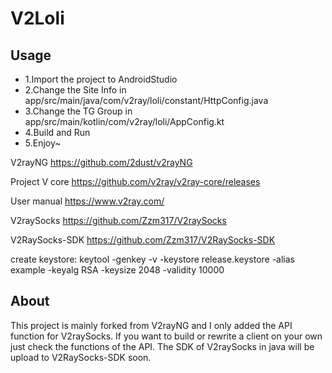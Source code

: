 # V2Loli

## Usage
* 1.Import the project to AndroidStudio
* 2.Change the Site Info in app/src/main/java/com/v2ray/loli/constant/HttpConfig.java
* 3.Change the TG Group in app/src/main/kotlin/com/v2ray/loli/AppConfig.kt 
* 4.Build and Run
* 5.Enjoy~

V2rayNG
https://github.com/2dust/v2rayNG

Project V core
https://github.com/v2ray/v2ray-core/releases

User manual
https://www.v2ray.com/

V2raySocks
https://github.com/Zzm317/V2raySocks

V2RaySocks-SDK
https://github.com/Zzm317/V2RaySocks-SDK

create keystore:
keytool -genkey -v -keystore release.keystore -alias example -keyalg RSA -keysize 2048 -validity 10000


## About
This project is mainly forked from V2rayNG and I only added the API function for V2raySocks.
If you want to build or rewrite a client on your own just check the functions of the API.
The SDK of V2raySocks in java will be upload to V2RaySocks-SDK soon.
